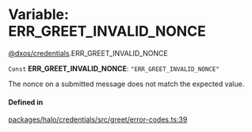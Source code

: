 # Variable: ERR\_GREET\_INVALID\_NONCE

[@dxos/credentials](../modules/dxos_credentials.md).ERR_GREET_INVALID_NONCE

 `Const` **ERR\_GREET\_INVALID\_NONCE**: ``"ERR_GREET_INVALID_NONCE"``

The nonce on a submitted message does not match the expected value.

#### Defined in

[packages/halo/credentials/src/greet/error-codes.ts:39](https://github.com/dxos/dxos/blob/main/packages/halo/credentials/src/greet/error-codes.ts#L39)

